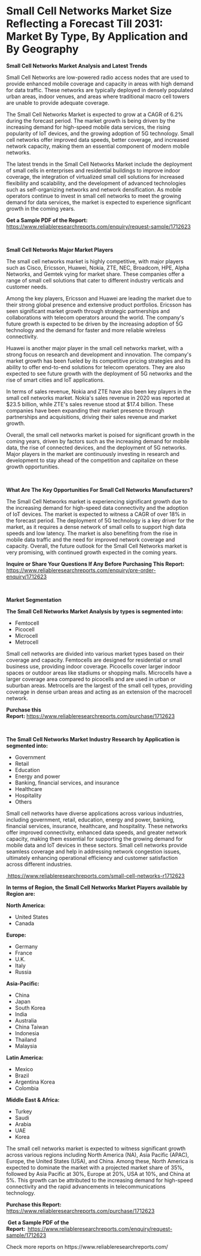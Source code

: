 <p><h1>Small Cell Networks Market Size Reflecting a Forecast Till 2031: Market By Type, By Application and By Geography</h1></p><p><strong>Small Cell Networks Market Analysis and Latest Trends</strong></p>
<p><p>Small Cell Networks are low-powered radio access nodes that are used to provide enhanced mobile coverage and capacity in areas with high demand for data traffic. These networks are typically deployed in densely populated urban areas, indoor venues, and areas where traditional macro cell towers are unable to provide adequate coverage.</p><p>The Small Cell Networks Market is expected to grow at a CAGR of 6.2% during the forecast period. The market growth is being driven by the increasing demand for high-speed mobile data services, the rising popularity of IoT devices, and the growing adoption of 5G technology. Small cell networks offer improved data speeds, better coverage, and increased network capacity, making them an essential component of modern mobile networks.</p><p>The latest trends in the Small Cell Networks Market include the deployment of small cells in enterprises and residential buildings to improve indoor coverage, the integration of virtualized small cell solutions for increased flexibility and scalability, and the development of advanced technologies such as self-organizing networks and network densification. As mobile operators continue to invest in small cell networks to meet the growing demand for data services, the market is expected to experience significant growth in the coming years.</p></p>
<p><strong>Get a Sample PDF of the Report:&nbsp;</strong> <a href="https://www.reliableresearchreports.com/enquiry/request-sample/1712623">https://www.reliableresearchreports.com/enquiry/request-sample/1712623</a></p>
<p>&nbsp;</p>
<p><strong>Small Cell Networks Major Market Players</strong></p>
<p><p>The small cell networks market is highly competitive, with major players such as Cisco, Ericsson, Huawei, Nokia, ZTE, NEC, Broadcom, HPE, Alpha Networks, and Gemtek vying for market share. These companies offer a range of small cell solutions that cater to different industry verticals and customer needs.</p><p>Among the key players, Ericsson and Huawei are leading the market due to their strong global presence and extensive product portfolios. Ericsson has seen significant market growth through strategic partnerships and collaborations with telecom operators around the world. The company's future growth is expected to be driven by the increasing adoption of 5G technology and the demand for faster and more reliable wireless connectivity.</p><p>Huawei is another major player in the small cell networks market, with a strong focus on research and development and innovation. The company's market growth has been fueled by its competitive pricing strategies and its ability to offer end-to-end solutions for telecom operators. They are also expected to see future growth with the deployment of 5G networks and the rise of smart cities and IoT applications.</p><p>In terms of sales revenue, Nokia and ZTE have also been key players in the small cell networks market. Nokia's sales revenue in 2020 was reported at $23.5 billion, while ZTE's sales revenue stood at $17.4 billion. These companies have been expanding their market presence through partnerships and acquisitions, driving their sales revenue and market growth.</p><p>Overall, the small cell networks market is poised for significant growth in the coming years, driven by factors such as the increasing demand for mobile data, the rise of connected devices, and the deployment of 5G networks. Major players in the market are continuously investing in research and development to stay ahead of the competition and capitalize on these growth opportunities.</p></p>
<p>&nbsp;</p>
<p><strong>What Are The Key Opportunities For Small Cell Networks Manufacturers?</strong></p>
<p><p>The Small Cell Networks market is experiencing significant growth due to the increasing demand for high-speed data connectivity and the adoption of IoT devices. The market is expected to witness a CAGR of over 18% in the forecast period. The deployment of 5G technology is a key driver for the market, as it requires a dense network of small cells to support high data speeds and low latency. The market is also benefiting from the rise in mobile data traffic and the need for improved network coverage and capacity. Overall, the future outlook for the Small Cell Networks market is very promising, with continued growth expected in the coming years.</p></p>
<p><strong>Inquire or Share Your Questions If Any Before Purchasing This Report:</strong> <a href="https://www.reliableresearchreports.com/enquiry/pre-order-enquiry/1712623">https://www.reliableresearchreports.com/enquiry/pre-order-enquiry/1712623</a></p>
<p>&nbsp;</p>
<p><strong>Market Segmentation</strong></p>
<p><strong>The Small Cell Networks Market Analysis by types is segmented into:</strong></p>
<p><ul><li>Femtocell</li><li>Picocell</li><li>Microcell</li><li>Metrocell</li></ul></p>
<p><p>Small cell networks are divided into various market types based on their coverage and capacity. Femtocells are designed for residential or small business use, providing indoor coverage. Picocells cover larger indoor spaces or outdoor areas like stadiums or shopping malls. Microcells have a larger coverage area compared to picocells and are used in urban or suburban areas. Metrocells are the largest of the small cell types, providing coverage in dense urban areas and acting as an extension of the macrocell network.</p></p>
<p><strong>Purchase this Report:&nbsp;</strong><a href="https://www.reliableresearchreports.com/purchase/1712623">https://www.reliableresearchreports.com/purchase/1712623</a></p>
<p>&nbsp;</p>
<p><strong>The Small Cell Networks Market Industry Research by Application is segmented into:</strong></p>
<p><ul><li>Government</li><li>Retail</li><li>Education</li><li>Energy and power</li><li>Banking, financial services, and insurance</li><li>Healthcare</li><li>Hospitality</li><li>Others</li></ul></p>
<p><p>Small cell networks have diverse applications across various industries, including government, retail, education, energy and power, banking, financial services, insurance, healthcare, and hospitality. These networks offer improved connectivity, enhanced data speeds, and greater network capacity, making them essential for supporting the growing demand for mobile data and IoT devices in these sectors. Small cell networks provide seamless coverage and help in addressing network congestion issues, ultimately enhancing operational efficiency and customer satisfaction across different industries.</p></p>
<p><a href="https://www.reliableresearchreports.com/small-cell-networks-r1712623">&nbsp;https://www.reliableresearchreports.com/small-cell-networks-r1712623</a></p>
<p><strong>In terms of Region, the Small Cell Networks Market Players available by Region are:</strong></p>
<p>
    <p> <strong> North America: </strong>
        <ul>
            <li>United States</li>
            <li>Canada</li>
        </ul>
        </p> 
    <p> <strong> Europe: </strong>
        <ul>
            <li>Germany</li>
            <li>France</li>
            <li>U.K.</li>
            <li>Italy</li>
            <li>Russia</li>
        </ul>
        </p> 
    <p> <strong> Asia-Pacific: </strong>
        <ul>
            <li>China</li>
            <li>Japan</li>
            <li>South Korea</li>
            <li>India</li>
            <li>Australia</li>
            <li>China Taiwan</li>
            <li>Indonesia</li>
            <li>Thailand</li>
            <li>Malaysia</li>
        </ul>
        </p> 
    <p> <strong> Latin America: </strong>
        <ul>
            <li>Mexico</li>
            <li>Brazil</li>
            <li>Argentina Korea</li>
            <li>Colombia</li>
        </ul>
        </p> 
    <p> <strong> Middle East & Africa: </strong>
        <ul>
            <li>Turkey</li>
            <li>Saudi</li>
            <li>Arabia</li>
            <li>UAE</li>
            <li>Korea</li>
        </ul>
    </p>
    </p>
<p><p>The small cell networks market is expected to witness significant growth across various regions including North America (NA), Asia Pacific (APAC), Europe, the United States (USA), and China. Among these, North America is expected to dominate the market with a projected market share of 35%, followed by Asia Pacific at 30%, Europe at 20%, USA at 10%, and China at 5%. This growth can be attributed to the increasing demand for high-speed connectivity and the rapid advancements in telecommunications technology.</p></p>
<p><strong>Purchase this Report: </strong><a href="https://www.reliableresearchreports.com/purchase/1712623">https://www.reliableresearchreports.com/purchase/1712623</a></p>
<p>&nbsp;<strong>Get a Sample PDF of the Report:&nbsp;&nbsp;</strong><a href="https://www.reliableresearchreports.com/enquiry/request-sample/1712623">https://www.reliableresearchreports.com/enquiry/request-sample/1712623</a></p>
<p><strong></strong></p>
<p>Check more reports on https://www.reliableresearchreports.com/</p>
